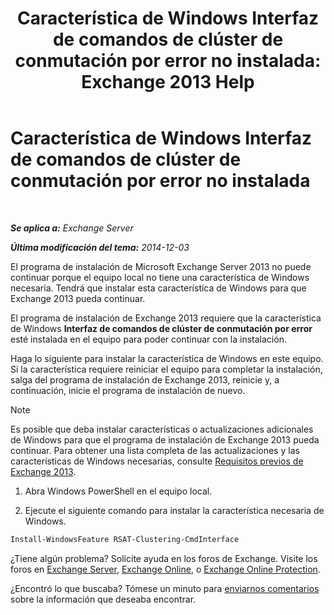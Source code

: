 ﻿---
title: 'Característica de Windows Interfaz de comandos de clúster de conmutación por error no instalada: Exchange 2013 Help'
TOCTitle: Característica de Windows Interfaz de comandos de clúster de conmutación por error no instalada
ms:assetid: 0d839514-5ab7-497d-8945-41392b4c3980
ms:mtpsurl: https://technet.microsoft.com/es-es/library/ms.exch.setupreadiness.rsatclusteringcmdinterfaceinstalled(v=EXCHG.150)
ms:contentKeyID: 51406474
ms.date: 04/23/2018
mtps_version: v=EXCHG.150
ms.translationtype: HT
---

# Característica de Windows Interfaz de comandos de clúster de conmutación por error no instalada

 

_**Se aplica a:** Exchange Server_

_**Última modificación del tema:** 2014-12-03_

El programa de instalación de Microsoft Exchange Server 2013 no puede continuar porque el equipo local no tiene una característica de Windows necesaria. Tendrá que instalar esta característica de Windows para que Exchange 2013 pueda continuar.

El programa de instalación de Exchange 2013 requiere que la característica de Windows **Interfaz de comandos de clúster de conmutación por error** esté instalada en el equipo para poder continuar con la instalación.

Haga lo siguiente para instalar la característica de Windows en este equipo. Si la característica requiere reiniciar el equipo para completar la instalación, salga del programa de instalación de Exchange 2013, reinicie y, a continuación, inicie el programa de instalación de nuevo.


> [!NOTE]
> Es posible que deba instalar características o actualizaciones adicionales de Windows para que el programa de instalación de Exchange&nbsp;2013 pueda continuar. Para obtener una lista completa de las actualizaciones y las características de Windows necesarias, consulte <A href="exchange-2013-prerequisites-exchange-2013-help.md">Requisitos previos de Exchange 2013</A>.



1.  Abra Windows PowerShell en el equipo local.

2.  Ejecute el siguiente comando para instalar la característica necesaria de Windows.
    
```powershell
Install-WindowsFeature RSAT-Clustering-CmdInterface
```

¿Tiene algún problema? Solicite ayuda en los foros de Exchange. Visite los foros en [Exchange Server](https://go.microsoft.com/fwlink/p/?linkid=60612), [Exchange Online](https://go.microsoft.com/fwlink/p/?linkid=267542), o [Exchange Online Protection](https://go.microsoft.com/fwlink/p/?linkid=285351).

¿Encontró lo que buscaba? Tómese un minuto para [enviarnos comentarios](mailto:exsetuphelpfeedback@microsoft.com?subject=exchange%202013%20setup%20help%20feedbac) sobre la información que deseaba encontrar.

